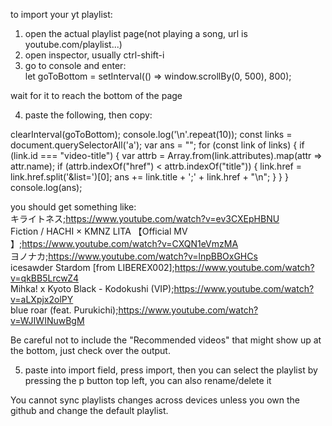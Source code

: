 to import your yt playlist:
1. open the actual playlist page(not playing a song, url is youtube.com/playlist...)
2. open inspector, usually ctrl-shift-i 
3. go to console and enter:  
let goToBottom = setInterval(() => window.scrollBy(0, 500), 800);  

wait for it to reach the bottom of the page

4. paste the following, then copy:  

clearInterval(goToBottom);
console.log('\n'.repeat(10));
const links = document.querySelectorAll('a');
var ans = "";
for (const link of links) {
    if (link.id === "video-title") {
        var attrb = Array.from(link.attributes).map(attr => attr.name);
        if (attrb.indexOf("href") < attrb.indexOf("title")) {
            link.href = link.href.split('&list=')[0];
            ans += link.title + ';' + link.href + "\n";
        }
    }
}  
console.log(ans);

you should get something like:  
キライトネス;https://www.youtube.com/watch?v=ev3CXEpHBNU  
Fiction / HACHI × KMNZ LITA 【Official MV 】;https://www.youtube.com/watch?v=CXQN1eVmzMA  
ヨノナカ;https://www.youtube.com/watch?v=lnpBBOxGHCs  
icesawder Stardom [from LIBEREX002];https://www.youtube.com/watch?v=qkBB5LrcwZ4  
Mihka! x Kyoto Black - Kodokushi (VIP);https://www.youtube.com/watch?v=aLXpjx2olPY  
blue roar (feat. Purukichi);https://www.youtube.com/watch?v=WJIWINuwBgM  

Be careful not to include the "Recommended videos" that might show up at the bottom, just check over the output.  

5. paste into import field, press import, then you can select the playlist by pressing the p button top left, you can also rename/delete it


You cannot sync playlists changes across devices unless you own the github and change the default playlist.
